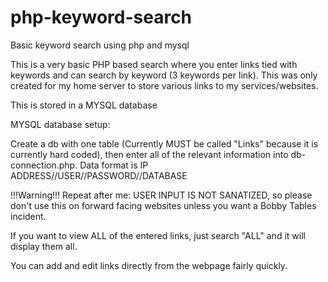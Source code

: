 # php-keyword-search
Basic keyword search using php and mysql


This is a very basic PHP based search where you enter links tied with keywords and can search by keyword (3 keywords per link).  This was only created for my home server to store various links to my services/websites.

This is stored in a MYSQL database

MYSQL database setup:

Create a db with one table (Currently MUST be called "Links" because it is currently hard coded), then enter all of the relevant information into db-connection.php. Data format is IP ADDRESS//USER//PASSWORD//DATABASE

!!!Warning!!! Repeat after me:  USER INPUT IS NOT SANATIZED, so please don't use this on forward facing websites unless you want a Bobby Tables incident. 

If you want to view ALL of the entered links, just search "ALL" and it will display them all.

You can add and edit links directly from the webpage fairly quickly.


